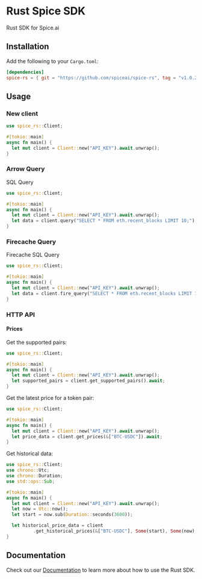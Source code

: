 # Rust Spice SDK

Rust SDK for Spice.ai

## Installation

Add the following to your `Cargo.toml`:

```toml
[dependencies]
spice-rs = { git = "https://github.com/spiceai/spice-rs", tag = "v1.0.2" }
```

## Usage
<!-- NOTE: If you're changing the code examples below, make sure you update `tests/readme_test.rs`. -->
### New client
```rust
use spice_rs::Client;

#[tokio::main]
async fn main() {
  let mut client = Client::new("API_KEY").await.unwrap();
}
```
### Arrow Query
SQL Query

```rust
use spice_rs::Client;

#[tokio::main]
async fn main() {
  let mut client = Client::new("API_KEY").await.unwrap();
  let data = client.query("SELECT * FROM eth.recent_blocks LIMIT 10;").await;
}

```
### Firecache Query
Firecache SQL Query

```rust
use spice_rs::Client;

#[tokio::main]
async fn main() {
  let mut client = Client::new("API_KEY").await.unwrap();
  let data = client.fire_query("SELECT * FROM eth.recent_blocks LIMIT 10;").await;
}

```
### HTTP API
#### Prices

Get the supported pairs:

```rust
use spice_rs::Client;

#[tokio::main]
async fn main() {
  let mut client = Client::new("API_KEY").await.unwrap();
  let supported_pairs = client.get_supported_pairs().await;
}
```

Get the latest price for a token pair:

```rust
use spice_rs::Client;

#[tokio::main]
async fn main() {
  let mut client = Client::new("API_KEY").await.unwrap();
  let price_data = client.get_prices(&["BTC-USDC"]).await;
}
```

Get historical data:

```rust
use spice_rs::Client;
use chrono::Utc;
use chrono::Duration;
use std::ops::Sub;

#[tokio::main]
async fn main() {
  let mut client = Client::new("API_KEY").await.unwrap();
  let now = Utc::now();
  let start = now.sub(Duration::seconds(3600));

  let historical_price_data = client
          .get_historical_prices(&["BTC-USDC"], Some(start), Some(now), Option::None).await;
}

```

## Documentation
Check out our [Documentation](https://docs.spice.ai/sdks/rust-sdk) to learn more about how to use the Rust SDK.

